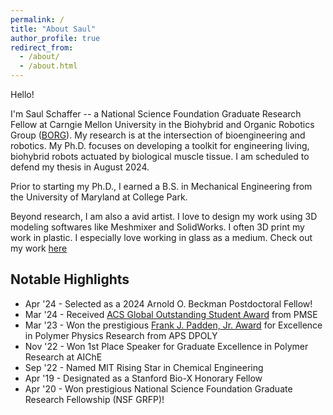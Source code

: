 ```yaml
---
permalink: /
title: "About Saul"
author_profile: true
redirect_from: 
  - /about/
  - /about.html
---
```


Hello!

I'm Saul Schaffer -- a National Science Foundation Graduate Research Fellow at Carngie Mellon University in the Biohybrid and Organic Robotics Group ([BORG](https://www.meche.engineering.cmu.edu/faculty/borg/index.html)). My research is at the intersection of bioengineering and robotics. My Ph.D. focuses on developing a toolkit for engineering living, biohybrid robots actuated by biological muscle tissue. I am scheduled to defend my thesis in August 2024. 

Prior to starting my Ph.D., I earned a B.S. in Mechanical Engineering from the University of Maryland at College Park. 

Beyond research, I am also a avid artist. I love to design my work using 3D modeling softwares like Meshmixer and SolidWorks. I often 3D print my work in plastic. I especially love working in glass as a medium. Check out my work <a href="portfolio">here</a>

<!--




# I'm Pam Cai – a 2024 Arnold O. Beckman Postdoctoral Fellow in the [Tirrell Lab](https://pme.uchicago.edu/group/tirrell-lab) at the University of Chicago Pritzker School of Molecular Engineering, where my focus is on synthesizing sustainable polymer materials by leveraging polyelectrolyte complexation. I successfully defended my Ph.D. in Chemical Engineering at Stanford University in May 2023. During my Ph.D., I worked with [Professor Andrew Spakowitz](https://web.stanford.edu/~ajspakow/) and [Professor Sarah Heilshorn](https://web.stanford.edu/group/heilshorn/), focusing on using polymer physics models to gain fundamental insight into biomaterial development and biological fluid physics. Prior to starting my Ph.D., I completed a B.S. in Chemical Engineering at MIT.  

# Besides <a href="research">research</a>, I am also very dedicated to STEM outreach and have been a part of many mentoring organizations with missions to help women and underrepresented minorities to gain access to resources they need to succeed, including [Minds Matter](https://mindsmatternyc.org) in New York City and [Future Advancers for Science and Technology (FAST)](https://fast.stanford.edu) at Stanford. I am especially passionate about introducing more students to the field of chemical engineering, which I think gives a great skillset to tackle most modern engineering challenges.
-->

## Notable Highlights

* Apr '24 - Selected as a 2024 Arnold O. Beckman Postdoctoral Fellow!
* Mar '24 - Received [ACS Global Outstanding Student Award](https://pmsedivision.org/2024/04/2024-global-student-and-mentor-award-announced/) from PMSE
* Mar '23 - Won the prestigious [Frank J. Padden, Jr. Award](https://engage.aps.org/dpoly/honors/prizes-awards/frank-padden-award) for Excellence in Polymer Physics Research from APS DPOLY
* Nov '22 - Won 1st Place Speaker for Graduate Excellence in Polymer Research at AIChE
* Sep '22 - Named MIT Rising Star in Chemical Engineering
* Apr '19 - Designated as a Stanford Bio-X Honorary Fellow
* Apr '20 - Won prestigious National Science Foundation Graduate Research Fellowship (NSF GRFP)!




